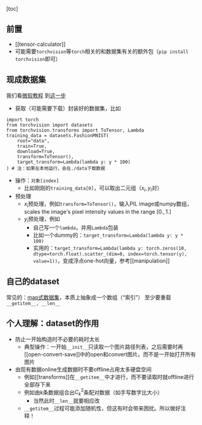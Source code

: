 [toc]
## 前置
- [[tensor-calculator]]
- 可能需要`torchvision`等`torch`相关的和数据集有关的额外包（`pip install torchvision`即可）
## 现成数据集
我们看[微软教程](https://docs.microsoft.com/en-us/learn/modules/intro-machine-learning-pytorch/)
到[这一步](https://docs.microsoft.com/en-us/learn/modules/intro-machine-learning-pytorch/3-data)
- 获取（可能需要下载）封装好的数据集，比如
```
import torch
from torchvision import datasets
from torchvision.transforms import ToTensor, Lambda
training_data = datasets.FashionMNIST(
    root="data",
    train=True,
    download=True,
    transform=ToTensor(),
    target_transform=Lambda(lambda y: y * 100)
) # 注：如果在本地运行，会在./data下载数据
```
- 操作：`对象[index]`
  - 比如刚刚的`training_data[0]`，可以取出二元组（$x_i,y_i$对）
- 预处理
  - $x_i$预处理，例如`transform=ToTensor()`，输入PIL image或numpy数组，scales the image's pixel intensity values in the range $[0., 1.]$
  - $y_i$预处理，例如
    - 自己写一个`lambda`，并用`Lambda`包装
    - 比如一个dummy的：`target_transform=Lambda(lambda y: y * 100)`
    - 实用的：`target_transform=Lambda(lambda y: torch.zeros(10, dtype=torch.float).scatter_(dim=0, index=torch.tensor(y), value=1))`，变成浮点one-hot向量，参考[[manipulation]]
## 自己的dataset
常见的：[map式数据集](https://zhuanlan.zhihu.com/p/105507334)，本质上抽象成一个数组（“索引”）
至少要重载`__getitem__, __len__`
## 个人理解：dataset的作用
- 防止一开始构造时不必要的耗时太长
  - 典型操作：一开始`__init__`只读取一个图片路径列表，之后需要时再[[open-convert-save]]中的open和convert图片。而不是一开始打开所有图片
- 由现有数据online生成数据时不要offline占用太多硬盘空间
  - 例如[[transforms]]在`__getitem__`中才进行，而不要读取时就offline进行全部存下来
  - 例如由$k$条数据组合出$C_k^2$条配对数据（如手写数字比大小）
    - 当然此时`__len__`就要相应改
  - `__getitem__`过程可能添加随机性，但这有时会带来困扰。所以做好注释！